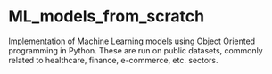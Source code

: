# ML_models_from_scratch
Implementation of Machine Learning models using Object Oriented programming in Python. These are run on public datasets, commonly related to healthcare, finance, e-commerce, etc. sectors.
